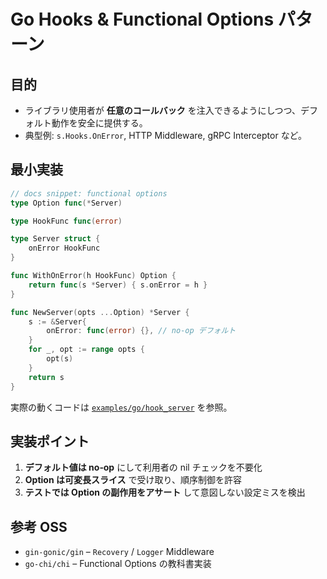# Go Hooks & Functional Options パターン

## 目的
- ライブラリ使用者が **任意のコールバック** を注入できるようにしつつ、デフォルト動作を安全に提供する。
- 典型例: `s.Hooks.OnError`, HTTP Middleware, gRPC Interceptor など。

## 最小実装
```go
// docs snippet: functional options
type Option func(*Server)

type HookFunc func(error)

type Server struct {
    onError HookFunc
}

func WithOnError(h HookFunc) Option {
    return func(s *Server) { s.onError = h }
}

func NewServer(opts ...Option) *Server {
    s := &Server{
        onError: func(error) {}, // no‑op デフォルト
    }
    for _, opt := range opts {
        opt(s)
    }
    return s
}
```
実際の動くコードは [`examples/go/hook_server`](../../examples/go/hook_server) を参照。

## 実装ポイント
1. **デフォルト値は no‑op** にして利用者の nil チェックを不要化  
2. **Option は可変長スライス** で受け取り、順序制御を許容  
3. **テストでは Option の副作用をアサート** して意図しない設定ミスを検出

## 参考 OSS
- `gin-gonic/gin` – `Recovery` / `Logger` Middleware
- `go-chi/chi` – Functional Options の教科書実装
